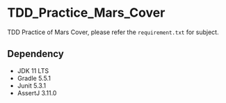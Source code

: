 # TDD_Practice_Mars_Cover
TDD Practice of Mars Cover, please refer the `requirement.txt` for subject.
                          
## Dependency
* JDK 11 LTS
* Gradle 5.5.1
* Junit 5.3.1
* AssertJ 3.11.0
